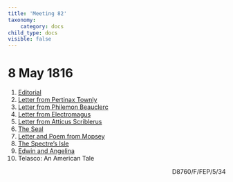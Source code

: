 ```yaml
---
title: 'Meeting 82'
taxonomy:
    category: docs
child_type: docs
visible: false
---
```


# 8 May 1816

1. [Editorial](editorial)  
2. [Letter from Pertinax Townly](pertinax)  
3. [Letter from Philemon Beauclerc](beauclerc)
4. [Letter from Electromagus](electromagus)
5. [Letter from Atticus Scriblerus](atticus)
6. [The Seal](seal)
7. [Letter and Poem from Mopsey](mopsey)
8. [The Spectre’s Isle](spectre)
9. [Edwin and Angelina](edwin)
10. <span class="grey">Telasco: An American Tale</span> <a href="../season-8/tales/telasco"><i class="fa fa-link" aria-hidden="true"></i></a>

<div style="text-align:right"><span class="dro">D8760/F/FEP/5/34</span> <a href="https://calmview.derbyshire.gov.uk/calmview/Record.aspx?src=CalmView.Catalog&id=D8760%2fF%2fFEP%2f5%2f34&pos=8" target="_blank"><i class="fa fa-external-link"></i></a></div>
